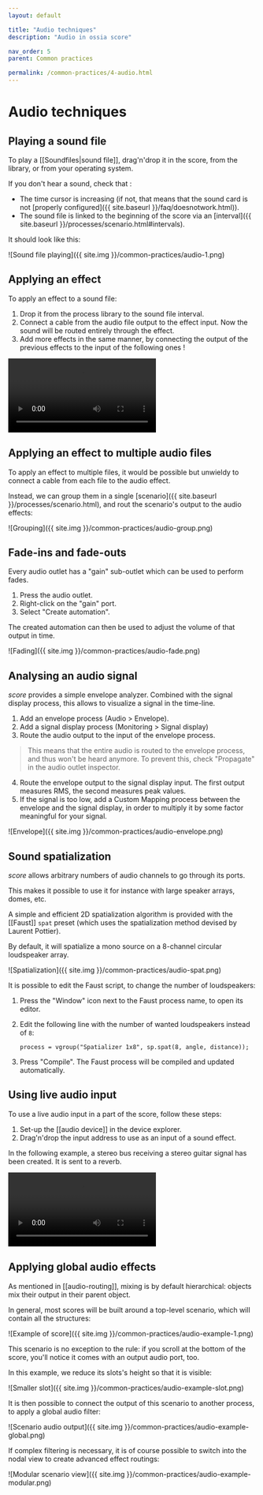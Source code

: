 ```yaml
---
layout: default

title: "Audio techniques"
description: "Audio in ossia score"

nav_order: 5
parent: Common practices

permalink: /common-practices/4-audio.html
---
```


# Audio techniques

## Playing a sound file

To play a [[Soundfiles|sound file]], drag'n'drop it in the score, from the library, or from your operating system.

If you don't hear a sound, check that :

* The time cursor is increasing (if not, that means that the sound card is not [properly configured]({{ site.baseurl }}/faq/doesnotwork.html)).
* The sound file is linked to the beginning of the score via an [interval]({{ site.baseurl }}/processes/scenario.html#intervals).

It should look like this:

![Sound file playing]({{ site.img }}/common-practices/audio-1.png)

## Applying an effect

To apply an effect to a sound file:

1. Drop it from the process library to the sound file interval.
2. Connect a cable from the audio file output to the effect input.
   Now the sound will be routed entirely through the effect.
3. Add more effects in the same manner, by connecting the output of the previous effects to the input of the following ones !

<video controls>
    <source src="{{ site.img }}/common-practices/audio-2.mp4" type="video/mp4">
</video>

## Applying an effect to multiple audio files

To apply an effect to multiple files, it would be possible but unwieldy to connect a cable from each file to
the audio effect.

Instead, we can group them in a single [scenario]({{ site.baseurl }}/processes/scenario.html), and rout the scenario's output
to the audio effects:

![Grouping]({{ site.img }}/common-practices/audio-group.png)

## Fade-ins and fade-outs

Every audio outlet has a "gain" sub-outlet which can be used to perform fades.

1. Press the audio outlet.
2. Right-click on the "gain" port.
3. Select "Create automation".

The created automation can then be used to adjust the volume of that output in time.

![Fading]({{ site.img }}/common-practices/audio-fade.png)

## Analysing an audio signal

*score* provides a simple envelope analyzer. Combined with the signal display process, this allows
to visualize a signal in the time-line.

1. Add an envelope process (Audio > Envelope).
2. Add a signal display process (Monitoring > Signal display)
3. Route the audio output to the input of the envelope process.
> This means that the entire audio is routed to the envelope process, and thus won't be heard anymore. To prevent this,
> check "Propagate" in the audio outlet inspector.
4. Route the envelope output to the signal display input. The first output measures RMS, the second measures peak values.
5. If the signal is too low, add a Custom Mapping process between the envelope and the signal display,
   in order to multiply it by some factor meaningful for your signal.

![Envelope]({{ site.img }}/common-practices/audio-envelope.png)

## Sound spatialization

*score* allows arbitrary numbers of audio channels to go through its ports.

This makes it possible to use it for instance with large speaker arrays, domes, etc.

A simple and efficient 2D spatialization algorithm is provided with the [[Faust]] `spat` preset (which uses the spatialization method devised by Laurent Pottier).

By default, it will spatialize a mono source on a 8-channel circular loudspeaker array.

![Spatialization]({{ site.img }}/common-practices/audio-spat.png)

It is possible to edit the Faust script, to change the number of loudspeakers:

1. Press the "Window" icon next to the Faust process name, to open its editor.
2. Edit the following line with the number of wanted loudspeakers instead of `8`:

    ```faust
    process = vgroup("Spatializer 1x8", sp.spat(8, angle, distance));
    ```

3. Press "Compile". The Faust process will be compiled and updated automatically.

## Using live audio input

To use a live audio input in a part of the score, follow these steps:

1. Set-up the [[audio device]] in the device explorer.
2. Drag'n'drop the input address to use as an input of a sound effect.

In the following example, a stereo bus receiving a stereo guitar signal has been created.
It is sent to a reverb.

<video controls>
    <source src="{{ site.img }}/common-practices/audio-input.mp4" type="video/mp4">
</video>

## Applying global audio effects

As mentioned in [[audio-routing]], mixing is by default hierarchical:
objects mix their output in their parent object.

In general, most scores will be built around a top-level scenario, which will contain all the structures:

![Example of score]({{ site.img }}/common-practices/audio-example-1.png)

This scenario is no exception to the rule: if you scroll at the bottom of the score, you'll notice it comes with an output audio port, too.

In this example, we reduce its slots's height so that it is visible:

![Smaller slot]({{ site.img }}/common-practices/audio-example-slot.png)

It is then possible to connect the output of this scenario to another process, to apply a global audio filter:

![Scenario audio output]({{ site.img }}/common-practices/audio-example-global.png)

If complex filtering is necessary, it is of course possible to switch into
the nodal view to create advanced effect routings:

![Modular scenario view]({{ site.img }}/common-practices/audio-example-modular.png)
